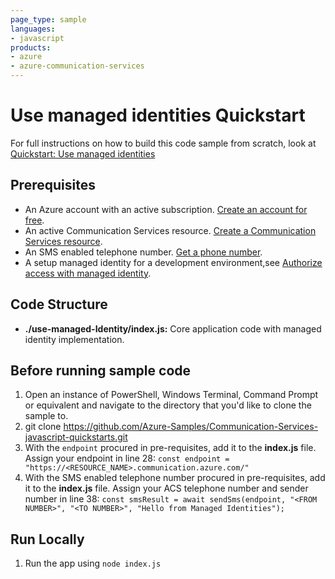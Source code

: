 ```yaml
---
page_type: sample
languages:
- javascript
products:
- azure
- azure-communication-services
---
```



# Use managed identities Quickstart

For full instructions on how to build this code sample from scratch, look at [Quickstart: Use managed identities](https://docs.microsoft.com/azure/communication-services/quickstarts/managed-identity?pivots=programming-language-javascript)

## Prerequisites

- An Azure account with an active subscription. [Create an account for free](https://azure.microsoft.com/free/?WT.mc_id=A261C142F). 
- An active Communication Services resource. [Create a Communication Services resource](https://docs.microsoft.com/azure/communication-services/quickstarts/create-communication-resource).
- An SMS enabled telephone number. [Get a phone number](https://docs.microsoft.com/azure/communication-services/quickstarts/telephony-sms/get-phone-number?pivots=programming-language-javascript).
- A setup managed identity for a development environment,see [Authorize access with managed identity](https://docs.microsoft.com/azure/communication-services/quickstarts/managed-identity-from-cli).

## Code Structure

- **./use-managed-Identity/index.js:** Core application code with managed identity implementation.

## Before running sample code

1. Open an instance of PowerShell, Windows Terminal, Command Prompt or equivalent and navigate to the directory that you'd like to clone the sample to.
2. git clone https://github.com/Azure-Samples/Communication-Services-javascript-quickstarts.git
3. With the `endpoint` procured in pre-requisites, add it to the **index.js** file. Assign your endpoint in line 28:
   ```const endpoint = "https://<RESOURCE_NAME>.communication.azure.com/"```
4. With the SMS enabled telephone number procured in pre-requisites, add it to the **index.js** file. Assign your ACS telephone number and sender number in line 38:
   ```const smsResult = await sendSms(endpoint, "<FROM NUMBER>", "<TO NUMBER>", "Hello from Managed Identities");```

## Run Locally

1. Run the app using ```node index.js```
